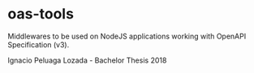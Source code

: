 # oas-tools

Middlewares to be used on NodeJS applications working with OpenAPI Specification (v3).

Ignacio Peluaga Lozada - Bachelor Thesis 2018
